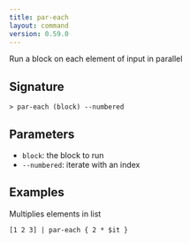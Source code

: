 ```yaml
---
title: par-each
layout: command
version: 0.59.0
---
```


Run a block on each element of input in parallel

## Signature

```> par-each (block) --numbered```

## Parameters

 -  `block`: the block to run
 -  `--numbered`: iterate with an index

## Examples

Multiplies elements in list
```shell
[1 2 3] | par-each { 2 * $it }
```

